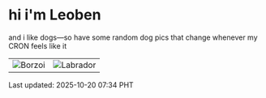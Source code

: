 # hi i'm Leoben

and i like dogs—so have some random dog pics that change whenever my CRON feels like it

|  |  |
|--------|----------|
| ![Borzoi](https://random-dog-vercel.vercel.app/api/random-borzoi?v=1760916855) | ![Labrador](https://random-dog-vercel.vercel.app/api/random-labrador?v=1760916855) |

Last updated: 2025-10-20 07:34 PHT

